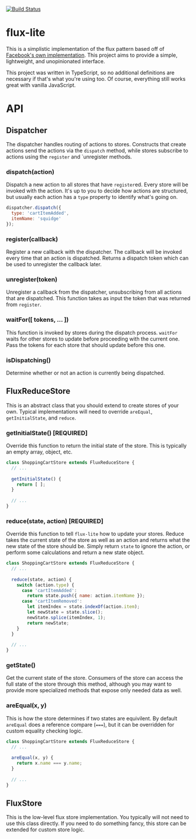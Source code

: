 [![Build Status](https://travis-ci.org/delta62/flux-lite.svg?branch=master)](https://travis-ci.org/delta62/flux-lite)

# flux-lite
This is a simplistic implementation of the flux pattern based off of [Facebook's own implementation](https://github.com/facebook/flux). This project aims to provide a simple, lightweight, and unopinionated interface.

This project was written in TypeScript, so no additional definitions are necessary if that's what you're using too. Of course, everything still works great with vanilla JavaScript.

# API

## Dispatcher
The dispatcher handles routing of actions to stores. Constructs that create actions send the actions via the `dispatch` method, while stores subscribe to actions using the `register` and `unregister methods.

### dispatch(action)
Dispatch a new action to all stores that have `register`ed. Every store will be invoked with the action. It's up to you to decide how actions are structured, but usually each action has a `type` property to identify what's going on.

``` js
dispatcher.dispatch({
  type: 'cartItemAdded',
  itemName: 'squidge'
});
```

### register(callback)
Register a new callback with the dispatcher. The callback will be invoked every time that an action is dispatched. Returns a dispatch token which can be used to unregister the callback later.

### unregister(token)
Unregister a callback from the dispatcher, unsubscribing from all actions that are dispatched. This function takes as input the token that was returned from `register`.

### waitFor([ tokens, ... ])
This function is invoked by stores during the dispatch process. `waitFor` waits for other stores to update before proceeding with the current one. Pass the tokens for each store that should update before this one.

### isDispatching()
Determine whether or not an action is currently being dispatched.

## FluxReduceStore
This is an abstract class that you should extend to create stores of your own. Typical implementations will need to override `areEqual`, `getInitialState`, and `reduce`.

### getInitialState() [REQUIRED]
Override this function to return the initial state of the store. This is typically an empty array, object, etc.

``` js
class ShoppingCartStore extends FluxReduceStore {
  // ...
  
  getInitialState() {
    return [ ];
  }
  
  // ...
}
```

### reduce(state, action) [REQUIRED]
Override this function to tell `flux-lite` how to update your stores. Reduce takes the current state of the store as well as an action and returns what the new state of the store should be. Simply return `state` to ignore the action, or perform some calculations and return a new state object.

``` js
class ShoppingCartStore extends FluxReduceStore {
  // ...
  
  reduce(state, action) {
    switch (action.type) {
      case 'cartItemAdded':
        return state.push({ name: action.itemName });
      case 'cartItemRemoved':
        let itemIndex = state.indexOf(action.item);
        let newState = state.slice();
        newState.splice(itemIndex, 1);
        return newState;
    }
  }
  
  // ...
}
```

### getState()
Get the current state of the store. Consumers of the store can access the full state of the store through this method, although you may want to provide more specialized methods that expose only needed data as well.

### areEqual(x, y)
This is how the store determines if two states are equivilent. By default `areEqual` does a reference compare (`===`), but it can be overridden for custom equality checking logic.

``` javascript
class ShoppingCartStore extends FluxReduceStore {
  // ...
  
  areEqual(x, y) {
    return x.name === y.name;
  }
  
  // ...
}
```

## FluxStore
This is the low-level flux store implementation. You typically will not need to use this class directly. If you need to do something fancy, this store can be extended for custom store logic.
